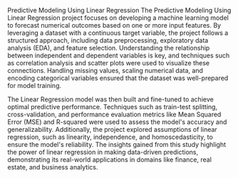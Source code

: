 Predictive Modeling Using Linear Regression
The Predictive Modeling Using Linear Regression project focuses on developing a machine learning model to forecast numerical outcomes based on one or more input features. By leveraging a dataset with a continuous target variable, the project follows a structured approach, including data preprocessing, exploratory data analysis (EDA), and feature selection. Understanding the relationship between independent and dependent variables is key, and techniques such as correlation analysis and scatter plots were used to visualize these connections. Handling missing values, scaling numerical data, and encoding categorical variables ensured that the dataset was well-prepared for model training.

The Linear Regression model was then built and fine-tuned to achieve optimal predictive performance. Techniques such as train-test splitting, cross-validation, and performance evaluation metrics like Mean Squared Error (MSE) and R-squared were used to assess the model's accuracy and generalizability. Additionally, the project explored assumptions of linear regression, such as linearity, independence, and homoscedasticity, to ensure the model's reliability. The insights gained from this study highlight the power of linear regression in making data-driven predictions, demonstrating its real-world applications in domains like finance, real estate, and business analytics.
